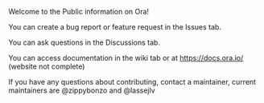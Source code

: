 Welcome to the Public information on Ora!

You can create a bug report or feature request in the Issues tab.

You can ask questions in the Discussions tab.

You can access documentation in the wiki tab or at https://docs.ora.io/ (website not complete)

If you have any questions about contributing, contact a maintainer, current maintainers are @zippybonzo and @lassejlv
